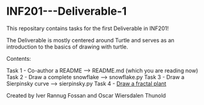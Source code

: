 # INF201---Deliverable-1

This repositary contains tasks for the first Deliverable in INF201!

The Deliverable is mostly centered around Turtle and serves as an introduction to the basics of drawing with turtle.

Contents:

Task 1 - Co-author a README --> README.md (which you are reading now)
Task 2 - Draw a complete snowflake --> snowflake.py
Task 3 - Draw a Sierpinsky curve --> sierpinsky.py
Task 4 - [Draw a fractal plant](plant.py)

Created by Iver Rannug Fossan and Oscar Wiersdalen Thunold



